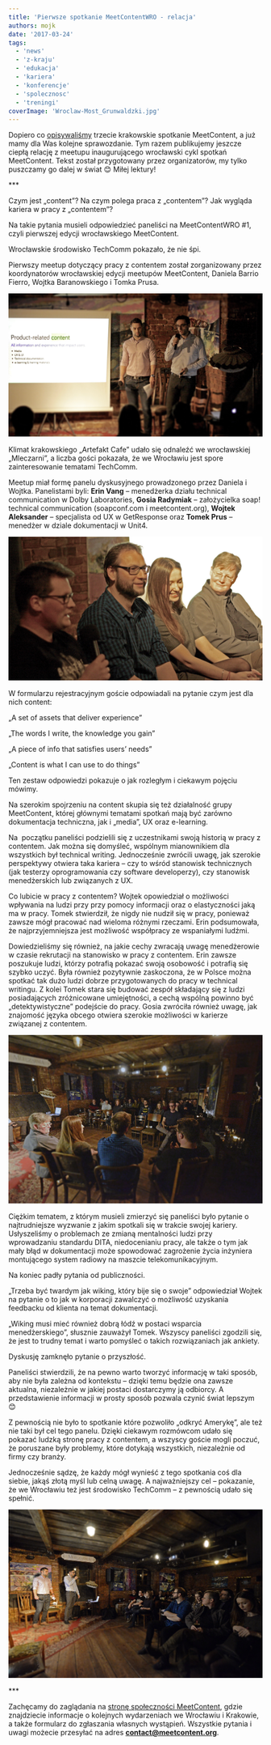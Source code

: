 ```yaml
---
title: 'Pierwsze spotkanie MeetContentWRO - relacja'
authors: mojk
date: '2017-03-24'
tags:
  - 'news'
  - 'z-kraju'
  - 'edukacja'
  - 'kariera'
  - 'konferencje'
  - 'spolecznosc'
  - 'treningi'
coverImage: 'Wroclaw-Most_Grunwaldzki.jpg'
---
```


Dopiero
co [opisywaliśmy](http://techwriter.pl/relacja-z-kolejnej-edycji-krakowskiego-meetcontent/) trzecie
krakowskie spotkanie MeetContent, a już mamy dla Was kolejne sprawozdanie. Tym
razem publikujemy jeszcze ciepłą relację z meetupu inaugurującego wrocławski
cykl spotkań MeetContent. Tekst został przygotowany przez organizatorów, my
tylko puszczamy go dalej w świat 😊 Miłej lektury!

<!--truncate-->

\*\*\*

Czym jest „content”? Na czym polega praca z „contentem”? Jak wygląda kariera w
pracy z „contentem”?

Na takie pytania musieli odpowiedzieć paneliści na MeetContentWRO #1, czyli
pierwszej edycji wrocławskiego MeetContent.

Wrocławskie środowisko TechComm pokazało, że nie śpi.

Pierwszy meetup dotyczący pracy z contentem został zorganizowany przez
koordynatorów wrocławskiej edycji meetupów MeetContent, Daniela Barrio Fierro,
Wojtka Baranowskiego i Tomka Prusa.

![](images/MeetContentWRO1_2.jpg)

Klimat krakowskiego „Artefakt Cafe” udało się odnaleźć we wrocławskiej
„Mleczarni”, a liczba gości pokazała, że we Wrocławiu jest spore zainteresowanie
tematami TechComm.

Meetup miał formę panelu dyskusyjnego prowadzonego przez Daniela i Wojtka.
Panelistami byli: **Erin Vang** – menedżerka działu technical communication w
Dolby Laboratories, **Gosia Radymiak** – założycielka soap! technical
communication (soapconf.com i meetcontent.org), **Wojtek Aleksander** –
specjalista od UX w GetResponse oraz **Tomek Prus** – menedżer w dziale
dokumentacji w Unit4.

![](images/MeetContentWRO1_1.jpg)

W formularzu rejestracyjnym goście odpowiadali na pytanie czym jest dla nich
content:

„A set of assets that deliver experience”

„The words I write, the knowledge you gain”

„A piece of info that satisfies users’ needs”

„Content is what I can use to do things”

Ten zestaw odpowiedzi pokazuje o jak rozległym i ciekawym pojęciu mówimy.

Na szerokim spojrzeniu na content skupia się też działalność grupy MeetContent,
której głównymi tematami spotkań mają być zarówno dokumentacja techniczna, jak i
„media”, UX oraz e-learning.

Na  początku paneliści podzielili się z uczestnikami swoją historią w pracy z
contentem. Jak można się domyśleć, wspólnym mianownikiem dla wszystkich był
technical writing. Jednocześnie zwrócili uwagę, jak szerokie perspektywy otwiera
taka kariera – czy to wśród stanowisk technicznych (jak testerzy oprogramowania
czy software developerzy), czy stanowisk menedżerskich lub związanych z UX.

Co lubicie w pracy z contentem? Wojtek opowiedział o możliwości wpływania na
ludzi przy przy pomocy informacji oraz o elastyczności jaką ma w pracy. Tomek
stwierdził, że nigdy nie nudził się w pracy, ponieważ zawsze mógł pracować nad
wieloma różnymi rzeczami. Erin podsumowała, że najprzyjemniejsza jest możliwość
współpracy ze wspaniałymi ludźmi.

Dowiedzieliśmy się również, na jakie cechy zwracają uwagę menedżerowie w czasie
rekrutacji na stanowisko w pracy z contentem. Erin zawsze poszukuje ludzi,
którzy potrafią pokazać swoją osobowość i potrafią się szybko uczyć. Była
również pozytywnie zaskoczona, że w Polsce można spotkać tak dużo ludzi dobrze
przygotowanych do pracy w technical writingu. Z kolei Tomek stara się budować
zespół składający się z ludzi posiadających zróżnicowane umiejętności, a cechą
wspólną powinno być „detektywistyczne” podejście do pracy. Gosia zwróciła
również uwagę, jak znajomość języka obcego otwiera szerokie możliwości w
karierze związanej z contentem.

![](images/MeetContentWRO1_3.jpg)

Ciężkim tematem, z którym musieli zmierzyć się paneliści było pytanie o
najtrudniejsze wyzwanie z jakim spotkali się w trakcie swojej kariery.
Usłyszeliśmy o problemach ze zmianą mentalności ludzi przy wprowadzaniu
standardu DITA, niedocenianiu pracy, ale także o tym jak mały błąd w
dokumentacji może spowodować zagrożenie życia inżyniera montującego system
radiowy na maszcie telekomunikacyjnym.

Na koniec padły pytania od publiczności.

„Trzeba być twardym jak wiking, który bije się o swoje” odpowiedział Wojtek na
pytanie o to jak w korporacji zawalczyć o możliwość uzyskania feedbacku od
klienta na temat dokumentacji.

„Wiking musi mieć również dobrą łódź w postaci wsparcia menedżerskiego”,
słusznie zauważył Tomek. Wszyscy paneliści zgodzili się, że jest to trudny temat
i warto pomyśleć o takich rozwiązaniach jak ankiety.

Dyskusję zamknęło pytanie o przyszłość.

Paneliści stwierdzili, że na pewno warto tworzyć informację w taki sposób, aby
nie była zależna od kontekstu – dzięki temu będzie ona zawsze aktualna,
niezależnie w jakiej postaci dostarczymy ją odbiorcy. A przedstawienie
informacji w prosty sposób pozwala czynić świat lepszym 😊

Z pewnością nie było to spotkanie które pozwoliło „odkryć Amerykę”, ale też nie
taki był cel tego panelu. Dzięki ciekawym rozmówcom udało się pokazać ludzką
stronę pracy z contentem, a wszyscy goście mogli poczuć, że poruszane były
problemy, które dotykają wszystkich, niezależnie od firmy czy branży.

Jednocześnie sądzę, że każdy mógł wynieść z tego spotkania coś dla siebie, jakąś
złotą myśl lub celną uwagę. A najważniejszy cel – pokazanie, że we Wrocławiu też
jest środowisko TechComm – z pewnością udało się spełnić.

![](images/MeetContentWRO1_4.jpg)

\*\*\*

Zachęcamy do zaglądania na
[stronę społeczności MeetContent](http://meetcontent.org/), gdzie znajdziecie
informacje o kolejnych wydarzeniach we Wrocławiu i Krakowie, a także formularz
do zgłaszania własnych wystąpień. Wszystkie pytania i uwagi możecie przesyłać na
adres **[contact@meetcontent.org](mailto:contact@meetcontent.org)**.
